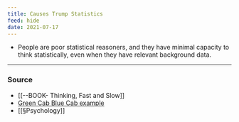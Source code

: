 ```yaml
---
title: Causes Trump Statistics
feed: hide
date: 2021-07-17
---
```


- People are poor statistical reasoners, and they have minimal capacity to think statistically, even when they have relevant background data.

---
### Source 
- [[--BOOK- Thinking, Fast and Slow]]
- [Green Cab Blue Cab example](https://econ262.com/posts/2021-04-05-causes-trump-statistics/#green-cabs-and-blue-cabs)
- [[§Psychology]]